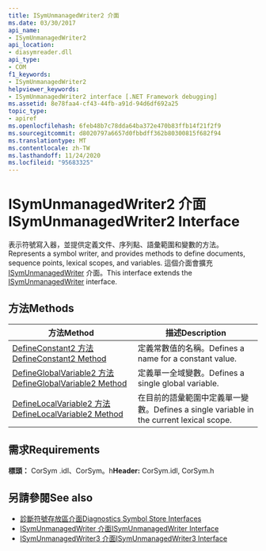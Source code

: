 ```yaml
---
title: ISymUnmanagedWriter2 介面
ms.date: 03/30/2017
api_name:
- ISymUnmanagedWriter2
api_location:
- diasymreader.dll
api_type:
- COM
f1_keywords:
- ISymUnmanagedWriter2
helpviewer_keywords:
- ISymUnmanagedWriter2 interface [.NET Framework debugging]
ms.assetid: 8e78faa4-cf43-44fb-a91d-94d6df692a25
topic_type:
- apiref
ms.openlocfilehash: 6feb48b7c78dda64ba372e470b83ffb14f21f2f9
ms.sourcegitcommit: d8020797a6657d0fbbdff362b80300815f682f94
ms.translationtype: MT
ms.contentlocale: zh-TW
ms.lasthandoff: 11/24/2020
ms.locfileid: "95683325"
---
```

# <a name="isymunmanagedwriter2-interface"></a><span data-ttu-id="4d7e7-102">ISymUnmanagedWriter2 介面</span><span class="sxs-lookup"><span data-stu-id="4d7e7-102">ISymUnmanagedWriter2 Interface</span></span>

<span data-ttu-id="4d7e7-103">表示符號寫入器，並提供定義文件、序列點、語彙範圍和變數的方法。</span><span class="sxs-lookup"><span data-stu-id="4d7e7-103">Represents a symbol writer, and provides methods to define documents, sequence points, lexical scopes, and variables.</span></span> <span data-ttu-id="4d7e7-104">這個介面會擴充 [ISymUnmanagedWriter](isymunmanagedwriter-interface.md) 介面。</span><span class="sxs-lookup"><span data-stu-id="4d7e7-104">This interface extends the [ISymUnmanagedWriter](isymunmanagedwriter-interface.md) interface.</span></span>  
  
## <a name="methods"></a><span data-ttu-id="4d7e7-105">方法</span><span class="sxs-lookup"><span data-stu-id="4d7e7-105">Methods</span></span>  
  
|<span data-ttu-id="4d7e7-106">方法</span><span class="sxs-lookup"><span data-stu-id="4d7e7-106">Method</span></span>|<span data-ttu-id="4d7e7-107">描述</span><span class="sxs-lookup"><span data-stu-id="4d7e7-107">Description</span></span>|  
|------------|-----------------|  
|[<span data-ttu-id="4d7e7-108">DefineConstant2 方法</span><span class="sxs-lookup"><span data-stu-id="4d7e7-108">DefineConstant2 Method</span></span>](isymunmanagedwriter2-defineconstant2-method.md)|<span data-ttu-id="4d7e7-109">定義常數值的名稱。</span><span class="sxs-lookup"><span data-stu-id="4d7e7-109">Defines a name for a constant value.</span></span>|  
|[<span data-ttu-id="4d7e7-110">DefineGlobalVariable2 方法</span><span class="sxs-lookup"><span data-stu-id="4d7e7-110">DefineGlobalVariable2 Method</span></span>](isymunmanagedwriter2-defineglobalvariable2-method.md)|<span data-ttu-id="4d7e7-111">定義單一全域變數。</span><span class="sxs-lookup"><span data-stu-id="4d7e7-111">Defines a single global variable.</span></span>|  
|[<span data-ttu-id="4d7e7-112">DefineLocalVariable2 方法</span><span class="sxs-lookup"><span data-stu-id="4d7e7-112">DefineLocalVariable2 Method</span></span>](isymunmanagedwriter2-definelocalvariable2-method.md)|<span data-ttu-id="4d7e7-113">在目前的語彙範圍中定義單一變數。</span><span class="sxs-lookup"><span data-stu-id="4d7e7-113">Defines a single variable in the current lexical scope.</span></span>|  
  
## <a name="requirements"></a><span data-ttu-id="4d7e7-114">需求</span><span class="sxs-lookup"><span data-stu-id="4d7e7-114">Requirements</span></span>  

 <span data-ttu-id="4d7e7-115">**標頭：** CorSym .idl、CorSym。h</span><span class="sxs-lookup"><span data-stu-id="4d7e7-115">**Header:** CorSym.idl, CorSym.h</span></span>  
  
## <a name="see-also"></a><span data-ttu-id="4d7e7-116">另請參閱</span><span class="sxs-lookup"><span data-stu-id="4d7e7-116">See also</span></span>

- [<span data-ttu-id="4d7e7-117">診斷符號存放區介面</span><span class="sxs-lookup"><span data-stu-id="4d7e7-117">Diagnostics Symbol Store Interfaces</span></span>](diagnostics-symbol-store-interfaces.md)
- [<span data-ttu-id="4d7e7-118">ISymUnmanagedWriter 介面</span><span class="sxs-lookup"><span data-stu-id="4d7e7-118">ISymUnmanagedWriter Interface</span></span>](isymunmanagedwriter-interface.md)
- [<span data-ttu-id="4d7e7-119">ISymUnmanagedWriter3 介面</span><span class="sxs-lookup"><span data-stu-id="4d7e7-119">ISymUnmanagedWriter3 Interface</span></span>](isymunmanagedwriter3-interface.md)
